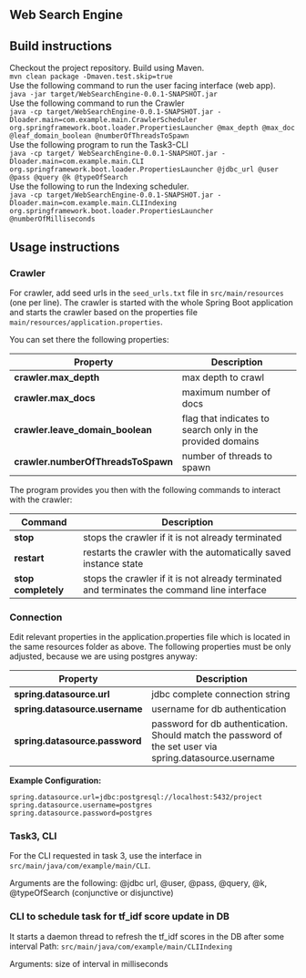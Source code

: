 ## Web Search Engine

## Build instructions

Checkout the project repository. Build using Maven.<br/>
`mvn clean package -Dmaven.test.skip=true     `
<br/>
Use the following command to run the user facing interface (web app).<br/>
`java -jar target/WebSearchEngine-0.0.1-SNAPSHOT.jar`
<br/>
Use the following command to run the Crawler<br/>
`java -cp target/WebSearchEngine-0.0.1-SNAPSHOT.jar -Dloader.main=com.example.main.CrawlerScheduler org.springframework.boot.loader.PropertiesLauncher @max_depth @max_doc @leaf_domain_boolean @numberOfThreadsToSpawn`
<br/>
Use the following program to run the Task3-CLI<br/>
`java -cp target/ WebSearchEngine-0.0.1-SNAPSHOT.jar -Dloader.main=com.example.main.CLI org.springframework.boot.loader.PropertiesLauncher @jdbc_url @user @pass @query @k @typeOfSearch`
<br/>
Use the following to run the Indexing scheduler.<br/>
`java -cp target/WebSearchEngine-0.0.1-SNAPSHOT.jar -Dloader.main=com.example.main.CLIIndexing org.springframework.boot.loader.PropertiesLauncher @numberOfMilliseconds`

## Usage instructions

### Crawler 
For crawler, add seed urls in the `seed_urls.txt` file in `src/main/resources` (one per line).
The crawler is started with the whole Spring Boot application and starts the crawler based on the properties file `main/resources/application.properties`.

You can set there the following properties:

|    Property         |             Description         |
|---------------------|---------------------------------|
|**crawler.max_depth**|	max depth to crawl |
|**crawler.max_docs**| maximum number of docs|
|**crawler.leave_domain_boolean**| flag that indicates to search only in the provided domains|
|**crawler.numberOfThreadsToSpawn**| number of threads to spawn|

The program provides you then with the following commands to interact with the crawler:

|     Command        | Description |
|--------------------|-------------|
|**stop**| stops the crawler if it is not already terminated|
|**restart**| restarts the crawler with the automatically saved instance state|
|**stop completely**| stops the crawler if it is not already terminated and terminates the command line interface|

### Connection
Edit relevant properties in the application.properties file which is located in the same resources folder as above.
The following properties must be only adjusted, because we are using postgres anyway:

|    Property         |             Description         |
|---------------------|---------------------------------|
|**spring.datasource.url**|	jdbc complete connection string |
|**spring.datasource.username**|username for db authentication|
|**spring.datasource.password**| password for db authentication. Should match the password of the set user via spring.datasource.username|

**Example Configuration:**
```
spring.datasource.url=jdbc:postgresql://localhost:5432/project
spring.datasource.username=postgres
spring.datasource.password=postgres
```

### Task3, CLI
For the CLI requested in task 3, use the interface in `src/main/java/com/example/main/CLI`. 

Arguments are the following:
@jdbc url, @user, @pass, @query, @k, @typeOfSearch (conjunctive or disjunctive)

### CLI to schedule task for tf_idf score update in DB
It starts a daemon thread to refresh the tf_idf scores in the DB after some interval
Path: `src/main/java/com/example/main/CLIIndexing`

Arguments:
size of interval in milliseconds



